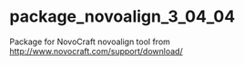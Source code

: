 # package_novoalign_3_04_04
Package for NovoCraft novoalign tool from http://www.novocraft.com/support/download/ 
